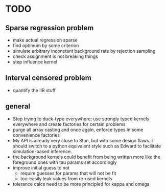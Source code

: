 # TODO

## Sparse regression problem

- make actual regression sparse
- find optimum by some criterion
- simulate arbitrary inconstant background rate by rejection sampling
- check assignment is not breaking things
- step influence kernel

## Interval censored problem

- quantify the IIR stuff


## general

- Stop trying to duck-type everywhere; use strongly typed kernels everywhere and create factories for certain problems
- purge all array casting and once again, enforce types in some convenience factories
- My API is already very close to Stan, but with some design flaws. I should switch to a python equivalent style such as Edward to facilitate simulation-based inference.
- the background kernels could benefit from being written more like the foreground ones with tau params set accordingly
- improve initial guess to not
  - require guesses for params that will not be fit
  - too-easily leak values from re-used kernels
- tolerance calcs need to be more principled for kappa and omega
